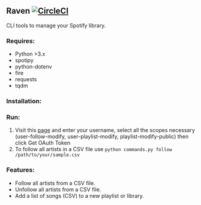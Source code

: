 ## Raven [![CircleCI](https://circleci.com/gh/bhavika/raven/tree/master.svg?style=svg)](https://circleci.com/gh/bhavika/raven/tree/master)


CLI tools to manage your Spotify library. 

### Requires:

- Python >3.x 
- spotipy 
- python-dotenv
- fire
- requests
- tqdm 

### Installation:


### Run:

1) Visit this [page](https://developer.spotify.com/web-api/console/post-playlists/) and enter your username,
   select all the scopes necessary (user-follow-modify, user-playlist-modify, playlist-modify-public) then click Get OAuth Token
2) To follow all artists in a CSV file use `python commands.py follow /path/to/your/sample.csv`


### Features:

- Follow all artists from a CSV file.
- Unfollow all artists from a CSV file.
- Add a list of songs (CSV) to a new playlist or library.